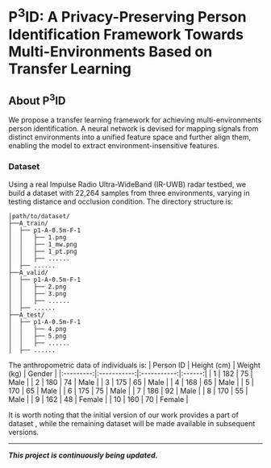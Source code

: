 # P<sup>3</sup>ID: A Privacy-Preserving Person Identification Framework Towards Multi-Environments Based on Transfer Learning

## About P<sup>3</sup>ID

We propose a transfer learning framework for achieving multi-environments person identification. A neural network is devised for  mapping signals from distinct environments into a unified feature space and further align them, enabling the model to extract environment-insensitive features. 

### Dataset

Using a real Impulse Radio Ultra-WideBand (IR-UWB) radar testbed, we build a dataset with 22,264 samples from three environments, varying in testing distance and occlusion condition. The directory structure is:

```
│path/to/dataset/
├──A_train/
│  ├── p1-A-0.5m-F-1
│  │   ├── 1.png
│  │   ├── 1_mw.png
│  │   ├── 1_pt.png
│  │   ├── ......
│  ├── ......
├──A_valid/
│  ├── p1-A-0.5m-F-1
│  │   ├── 2.png
│  │   ├── 3.png
│  │   ├── ......
│  ├── ......
├──A_test/
│  ├── p1-A-0.5m-F-1
│  │   ├── 4.png
│  │   ├── 5.png
│  │   ├── ......
│  ├── ......
```

The anthropometric data of individuals is:
| Person ID | Height (cm) | Weight (kg) | Gender |
|:---------:|:-----------:|:-----------:|:------:|
|     1     |     182     |      75     |  Male  |
|     2     |     180     |      74     |  Male  |
|     3     |     175     |      65     |  Male  |
|     4     |     168     |      65     |  Male  |
|     5     |     170     |      65     |  Male  |
|     6     |     175     |      75     |  Male  |
|     7     |     186     |      92     |  Male  |
|     8     |     170     |      55     |  Male  |
|     9     |     162     |      48     | Female |
|    10     |     160     |      70     | Female |

It is worth noting that the initial version of our work provides a part of dataset , while the remaining dataset will be made available in subsequent versions.

---

***This project is continuously being updated.*** 
